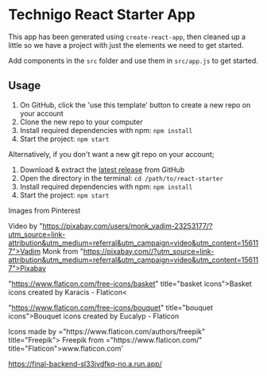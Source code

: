 # Technigo React Starter App

This app has been generated using `create-react-app`, then cleaned up a little so we have a project with just the elements we need to get started.

Add components in the `src` folder and use them in `src/app.js` to get started.

## Usage

1. On GitHub, click the 'use this template' button to create a new repo on your account
1. Clone the new repo to your computer
1. Install required dependencies with npm: `npm install`
1. Start the project: `npm start`

Alternatively, if you don't want a new git repo on your account;

1. Download & extract the [latest release](https://github.com/Technigo/react-starter/releases/latest) from GitHub
1. Open the directory in the terminal: `cd /path/to/react-starter`
1. Install required dependencies with npm: `npm install`
1. Start the project: `npm start`

Images from Pinterest

Video by "https://pixabay.com/users/monk_vadim-23253177/?utm_source=link-attribution&utm_medium=referral&utm_campaign=video&utm_content=156117">Vadim Monk</a> from "https://pixabay.com//?utm_source=link-attribution&utm_medium=referral&utm_campaign=video&utm_content=156117">Pixabay</a>

"https://www.flaticon.com/free-icons/basket" title="basket icons">Basket icons created by Karacis - Flaticon<

"https://www.flaticon.com/free-icons/bouquet" title="bouquet icons">Bouquet icons created by Eucalyp - Flaticon

<div> Icons made by ="https://www.flaticon.com/authors/freepik" title="Freepik"> Freepik </a> from ="https://www.flaticon.com/" title="Flaticon">www.flaticon.com'</a></div>

https://final-backend-sl33jvdfkq-no.a.run.app/